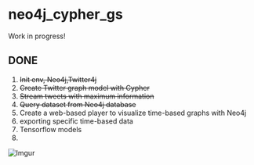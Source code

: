 # neo4j_cypher_gs

Work in progress!

## DONE

1) ~~Init env, Neo4j,Twitter4j~~
2) ~~Create Twitter graph model with Cypher~~
3) ~~Stream tweets with maximum information~~
5) ~~Query dataset from Neo4j database~~
6) Create a web-based player to visualize time-based graphs with Neo4j
7) exporting specific time-based data 
8) Tensorflow models
9) 

![Imgur]()
